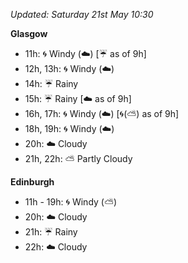 *Updated: Saturday 21st May 10:30*

**Glasgow**

* 11h: :cyclone: Windy (:cloud:) [:umbrella: as of 9h]
* 12h, 13h: :cyclone: Windy (:cloud:)
* 14h: :umbrella: Rainy
* 15h: :umbrella: Rainy [:cloud: as of 9h]
* 16h, 17h: :cyclone: Windy (:cloud:) [:cyclone:(:partly_sunny:) as of 9h]
* 18h, 19h: :cyclone: Windy (:cloud:)
* 20h: :cloud: Cloudy
* 21h, 22h: :partly_sunny: Partly Cloudy

**Edinburgh**

* 11h - 19h: :cyclone: Windy (:partly_sunny:)
* 20h: :cloud: Cloudy
* 21h: :umbrella: Rainy
* 22h: :cloud: Cloudy
